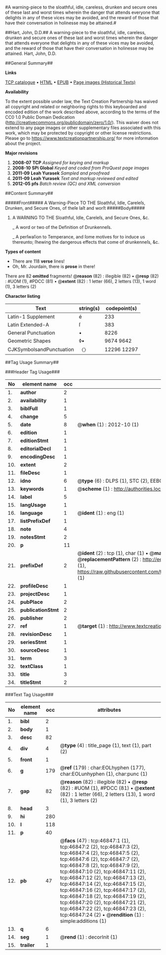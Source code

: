 #A warning-piece to the sloathful, idle, careless, drunken and secure ones of these last and worst times wherein the danger that attends everyone that delights in any of these vices may be avoided, and the reward of those that have their conversation in holinesse may be attained.#

##Hart, John, D.D.##
A warning-piece to the sloathful, idle, careless, drunken and secure ones of these last and worst times wherein the danger that attends everyone that delights in any of these vices may be avoided, and the reward of those that have their conversation in holinesse may be attained.
Hart, John, D.D.

##General Summary##

**Links**

[TCP catalogue](http://www.ota.ox.ac.uk/tcp/)  • 
[HTML](http://tei.it.ox.ac.uk/tcp/Texts-HTML/free/A45/A45735.html)  • 
[EPUB](http://tei.it.ox.ac.uk/tcp/Texts-EPUB/free/A45/A45735.epub) • 
[Page images (Historical Texts)](https://historicaltexts.jisc.ac.uk/eebo-11216401e)

**Availability**

To the extent possible under law, the Text Creation Partnership has waived all copyright and related or neighboring rights to this keyboarded and encoded edition of the work described above, according to the terms of the CC0 1.0 Public Domain Dedication (http://creativecommons.org/publicdomain/zero/1.0/). This waiver does not extend to any page images or other supplementary files associated with this work, which may be protected by copyright or other license restrictions. Please go to https://www.textcreationpartnership.org/ for more information about the project.

**Major revisions**

1. __2008-07__ __TCP__ *Assigned for keying and markup*
1. __2008-10__ __SPi Global__ *Keyed and coded from ProQuest page images*
1. __2011-09__ __Leah Yurasek__ *Sampled and proofread*
1. __2011-09__ __Leah Yurasek__ *Text and markup reviewed and edited*
1. __2012-05__ __pfs__ *Batch review (QC) and XML conversion*

##Content Summary##

#####Front#####
A Warning-Piece TO THE Sloathful, Idle, Careleſs, Drunken, and Secure Ones, of theſe laſt and worſt 
#####Body#####

1. A WARNING TO THE Sloathful, Idle, Careleſs, and Secure Ones, &c.

    _ A word or two of the Definition of Drunkenneſs.

    _ A perſwaſion to Temperance, and ſome motives for to induce us thereunto; ſhewing the dangerous effects that come of drunkenneſs, &c.

**Types of content**

  * There are 118 **verse** lines!
  * Oh, Mr. Jourdain, there is **prose** in there!

There are 82 **omitted** fragments! 
 @__reason__ (82) : illegible (82)  •  @__resp__ (82) : #UOM (1), #PDCC (81)  •  @__extent__ (82) : 1 letter (66), 2 letters (13), 1 word (1), 3 letters (2)

**Character listing**


|Text|string(s)|codepoint(s)|
|---|---|---|
|Latin-1 Supplement|é|233|
|Latin Extended-A|ſ|383|
|General Punctuation|•|8226|
|Geometric Shapes|◊▪|9674 9642|
|CJKSymbolsandPunctuation|〈〉|12296 12297|

##Tag Usage Summary##

###Header Tag Usage###

|No|element name|occ|attributes|
|---|---|---|---|
|1.|__author__|2||
|2.|__availability__|1||
|3.|__biblFull__|1||
|4.|__change__|5||
|5.|__date__|8| @__when__ (1) : 2012-10 (1)|
|6.|__edition__|1||
|7.|__editionStmt__|1||
|8.|__editorialDecl__|1||
|9.|__encodingDesc__|1||
|10.|__extent__|2||
|11.|__fileDesc__|1||
|12.|__idno__|6| @__type__ (6) : DLPS (1), STC (2), EEBO-CITATION (1), OCLC (1), VID (1)|
|13.|__keywords__|1| @__scheme__ (1) : http://authorities.loc.gov/ (1)|
|14.|__label__|5||
|15.|__langUsage__|1||
|16.|__language__|1| @__ident__ (1) : eng (1)|
|17.|__listPrefixDef__|1||
|18.|__note__|4||
|19.|__notesStmt__|2||
|20.|__p__|11||
|21.|__prefixDef__|2| @__ident__ (2) : tcp (1), char (1)  •  @__matchPattern__ (2) : ([0-9\-]+):([0-9IVX]+) (1), (.+) (1)  •  @__replacementPattern__ (2) : http://eebo.chadwyck.com/downloadtiff?vid=$1&page=$2 (1), https://raw.githubusercontent.com/textcreationpartnership/Texts/master/tcpchars.xml#$1 (1)|
|22.|__profileDesc__|1||
|23.|__projectDesc__|1||
|24.|__pubPlace__|2||
|25.|__publicationStmt__|2||
|26.|__publisher__|2||
|27.|__ref__|1| @__target__ (1) : http://www.textcreationpartnership.org/docs/. (1)|
|28.|__revisionDesc__|1||
|29.|__seriesStmt__|1||
|30.|__sourceDesc__|1||
|31.|__term__|3||
|32.|__textClass__|1||
|33.|__title__|3||
|34.|__titleStmt__|2||


###Text Tag Usage###

|No|element name|occ|attributes|
|---|---|---|---|
|1.|__bibl__|2||
|2.|__body__|1||
|3.|__desc__|82||
|4.|__div__|4| @__type__ (4) : title_page (1), text (1), part (2)|
|5.|__front__|1||
|6.|__g__|179| @__ref__ (179) : char:EOLhyphen (177), char:EOLunhyphen (1), char:punc (1)|
|7.|__gap__|82| @__reason__ (82) : illegible (82)  •  @__resp__ (82) : #UOM (1), #PDCC (81)  •  @__extent__ (82) : 1 letter (66), 2 letters (13), 1 word (1), 3 letters (2)|
|8.|__head__|3||
|9.|__hi__|280||
|10.|__l__|118||
|11.|__p__|40||
|12.|__pb__|47| @__facs__ (47) : tcp:46847:1 (1), tcp:46847:2 (2), tcp:46847:3 (2), tcp:46847:4 (2), tcp:46847:5 (2), tcp:46847:6 (2), tcp:46847:7 (2), tcp:46847:8 (2), tcp:46847:9 (2), tcp:46847:10 (2), tcp:46847:11 (2), tcp:46847:12 (2), tcp:46847:13 (2), tcp:46847:14 (2), tcp:46847:15 (2), tcp:46847:16 (2), tcp:46847:17 (2), tcp:46847:18 (2), tcp:46847:19 (2), tcp:46847:20 (2), tcp:46847:21 (2), tcp:46847:22 (2), tcp:46847:23 (2), tcp:46847:24 (2)  •  @__rendition__ (1) : simple:additions (1)|
|13.|__q__|6||
|14.|__seg__|1| @__rend__ (1) : decorInit (1)|
|15.|__trailer__|1||
